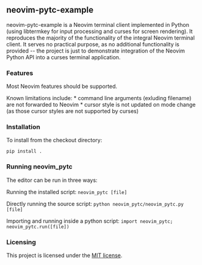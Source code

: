 <!---
Copyright (c) 2019 Michael Vilim

This file is part of the neovim-pytc-example. It is currently hosted at
https://github.com/mvilim/neovim-pytc-example

neovim-pytc-example is licensed under the MIT license. A copy of the license can be
found in the root folder of the project.
-->

## neovim-pytc-example

neovim-pytc-example is a Neovim terminal client implemented in Python (using libtermkey for input processing and curses for screen rendering). It reproduces the majority of the functionality of the integral Neovim terminal client. It serves no practical purpose, as no additional functionality is provided -- the project is just to demonstrate integration of the Neovim Python API into a curses terminal application.

### Features

Most Neovim features should be supported.

Known limitations include:
    * command line arguments (exluding filename) are not forwarded to Neovim
    * cursor style is not updated on mode change (as those cursor styles are not supported by curses)

### Installation

To install from the checkout directory:

```
pip install .
```

### Running neovim_pytc

The editor can be run in three ways:

Running the installed script:
`neovim_pytc [file]`

Directly running the source script:
`python neovim_pytc/neovim_pytc.py [file]`

Importing and running inside a python script:
`import neovim_pytc; neovim_pytc.run([file])`

### Licensing

This project is licensed under the [MIT license](https://github.com/mvilim/neovim-pytc-example/blob/master/LICENSE).
